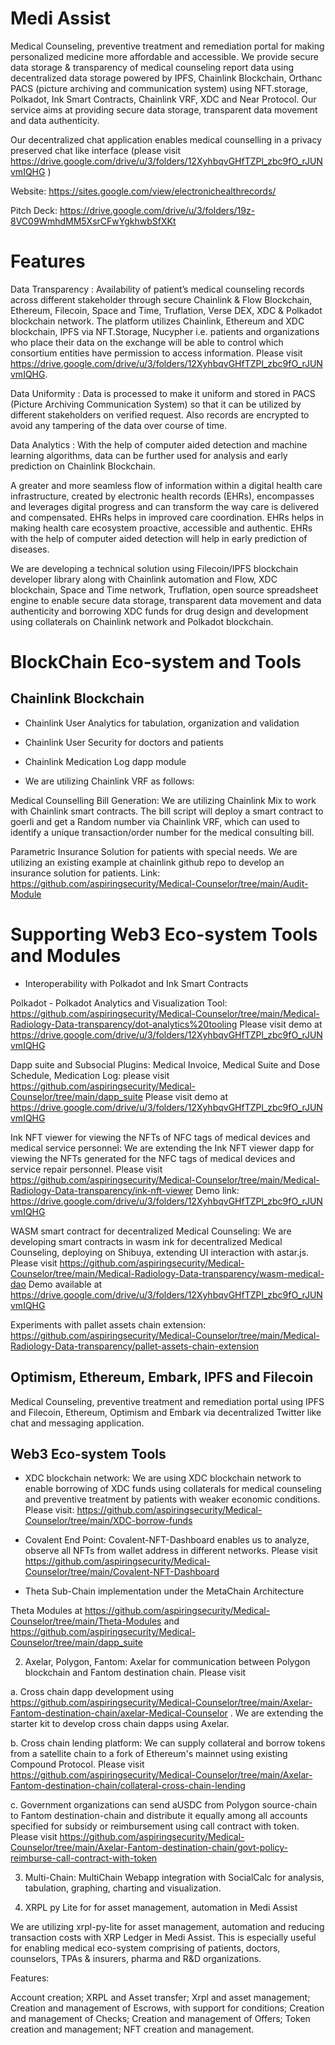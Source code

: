 # Medi Assist

Medical Counseling, preventive treatment and remediation portal for making personalized medicine more affordable and accessible. We provide secure data storage & transparency of medical counseling report data using decentralized data storage powered by IPFS, Chainlink Blockchain, Orthanc PACS (picture archiving and communication system) using NFT.storage, Polkadot, Ink Smart Contracts, Chainlink VRF, XDC and Near Protocol. Our service aims at providing secure data storage, transparent data movement and data authenticity.

Our decentralized chat application enables medical counselling in a privacy preserved chat like interface (please visit  https://drive.google.com/drive/u/3/folders/12XyhbqvGHfTZPl_zbc9fO_rJUNvmIQHG )

Website: https://sites.google.com/view/electronichealthrecords/

Pitch Deck: https://drive.google.com/drive/u/3/folders/19z-8VC09WmhdMM5XsrCFwYgkhwbSfXKt


# Features

Data Transparency : Availability of patient’s medical counseling records across different stakeholder through secure Chainlink & Flow Blockchain, Ethereum, Filecoin, Space and Time, Truflation, Verse DEX, XDC & Polkadot blockchain network. The platform utilizes Chainlink, Ethereum and XDC blockchain, IPFS via NFT.Storage, Nucypher i.e. patients and organizations who place their data on the exchange will be able to control which consortium entities have permission to access information. Please visit https://drive.google.com/drive/u/3/folders/12XyhbqvGHfTZPl_zbc9fO_rJUNvmIQHG.

Data Uniformity : Data is processed to make it uniform and stored in PACS (Picture Archiving Communication System) so that it can be utilized by different stakeholders on verified request. Also records are encrypted to avoid any tampering of the data over course of time.

Data Analytics : With the help of computer aided detection and machine learning algorithms, data can be further used for analysis and early prediction on Chainlink Blockchain.

A greater and more seamless flow of information within a digital health care infrastructure, created by electronic health records (EHRs), encompasses and leverages digital progress and can transform the way care is delivered and compensated. EHRs helps in improved care coordination. EHRs helps in making health care ecosystem proactive, accessible and authentic. EHRs with the help of computer aided detection will help in early prediction of diseases.

We are developing a technical solution using Filecoin/IPFS blockchain developer library along with Chainlink automation and Flow, XDC blockchain, Space and Time network, Truflation, open source spreadsheet engine to enable secure data storage, transparent data movement and data authenticity and borrowing XDC funds for drug design and development using collaterals on Chainlink network and Polkadot blockchain.


# BlockChain Eco-system and Tools

## Chainlink Blockchain

- Chainlink User Analytics for tabulation, organization and validation

- Chainlink User Security for doctors and patients

- Chainlink Medication Log dapp module

- We are utilizing Chainlink VRF as follows:

Medical Counselling Bill Generation: We are utilizing Chainlink Mix to work with Chainlink smart contracts. The bill script will deploy a smart contract to goerli and get a Random number via Chainlink VRF, which can used to identify a unique transaction/order number for the medical consulting bill.

Parametric Insurance Solution for patients with special needs. We are utilizing an existing example at chainlink github repo to develop an insurance solution for patients. Link: https://github.com/aspiringsecurity/Medical-Counselor/tree/main/Audit-Module


# Supporting Web3 Eco-system Tools and Modules

- Interoperability with Polkadot and Ink Smart Contracts 

Polkadot - Polkadot Analytics and Visualization Tool: https://github.com/aspiringsecurity/Medical-Counselor/tree/main/Medical-Radiology-Data-transparency/dot-analytics%20tooling
Please visit demo at https://drive.google.com/drive/u/3/folders/12XyhbqvGHfTZPl_zbc9fO_rJUNvmIQHG

Dapp suite and Subsocial Plugins: Medical Invoice, Medical Suite and Dose Schedule, Medication Log: please visit https://github.com/aspiringsecurity/Medical-Counselor/tree/main/dapp_suite
Please visit demo at https://drive.google.com/drive/u/3/folders/12XyhbqvGHfTZPl_zbc9fO_rJUNvmIQHG

Ink NFT viewer for viewing the NFTs of NFC tags of medical devices and medical service personnel: We are extending the Ink NFT viewer dapp for viewing the NFTs generated for the NFC tags of medical devices and service repair personnel. Please visit https://github.com/aspiringsecurity/Medical-Counselor/tree/main/Medical-Radiology-Data-transparency/ink-nft-viewer
Demo link: https://drive.google.com/drive/u/3/folders/12XyhbqvGHfTZPl_zbc9fO_rJUNvmIQHG

WASM smart contract for decentralized Medical Counseling: We are developing smart contracts in wasm ink for decentralized Medical Counseling, deploying on Shibuya, extending UI interaction with astar.js. Please visit https://github.com/aspiringsecurity/Medical-Counselor/tree/main/Medical-Radiology-Data-transparency/wasm-medical-dao
Demo available at https://drive.google.com/drive/u/3/folders/12XyhbqvGHfTZPl_zbc9fO_rJUNvmIQHG

Experiments with pallet assets chain extension: https://github.com/aspiringsecurity/Medical-Counselor/tree/main/Medical-Radiology-Data-transparency/pallet-assets-chain-extension


## Optimism, Ethereum, Embark, IPFS and Filecoin

Medical Counseling, preventive treatment and remediation portal using IPFS and Filecoin, Ethereum, Optimism and Embark via decentralized Twitter like chat and messaging application.

## Web3 Eco-system Tools

- XDC blockchain network: We are using XDC blockchain network to enable borrowing of XDC funds using collaterals for medical counseling and preventive treatment by patients with weaker economic conditions. Please visit: https://github.com/aspiringsecurity/Medical-Counselor/tree/main/XDC-borrow-funds

- Covalent End Point: Covalent-NFT-Dashboard enables us to analyze, observe all NFTs from wallet address in different networks. Please visit https://github.com/aspiringsecurity/Medical-Counselor/tree/main/Covalent-NFT-Dashboard

- Theta Sub-Chain implementation under the MetaChain Architecture

Theta Modules at https://github.com/aspiringsecurity/Medical-Counselor/tree/main/Theta-Modules and https://github.com/aspiringsecurity/Medical-Counselor/tree/main/dapp_suite


2.  Axelar, Polygon, Fantom: Axelar for communication between Polygon blockchain and Fantom destination chain. Please visit 

a. Cross chain dapp development using https://github.com/aspiringsecurity/Medical-Counselor/tree/main/Axelar-Fantom-destination-chain/axelar-Medical-Counselor . We are extending the starter kit to develop cross chain dapps using Axelar.

b. Cross chain lending platform: We can supply collateral and borrow tokens from a satellite chain to a fork of Ethereum's mainnet using existing Compound Protocol. Please visit https://github.com/aspiringsecurity/Medical-Counselor/tree/main/Axelar-Fantom-destination-chain/collateral-cross-chain-lending

c. Government organizations can send aUSDC from Polygon source-chain to Fantom destination-chain and distribute it equally among all accounts specified for subsidy or reimbursement using call contract with token. Please visit https://github.com/aspiringsecurity/Medical-Counselor/tree/main/Axelar-Fantom-destination-chain/govt-policy-reimburse-call-contract-with-token

3. Multi-Chain: MultiChain Webapp integration with SocialCalc for analysis, tabulation, graphing, charting and visualization.

4. XRPL py Lite for for asset management, automation in Medi Assist

We are utilizing xrpl-py-lite for asset management, automation and reducing transaction costs with XRP Ledger in Medi Assist. This is especially useful for enabling medical eco-system comprising of patients, doctors, counselors, TPAs & insurers, pharma and R&D organizations.

Features:

Account creation;
XRPL and Asset transfer;
Xrpl and asset management;
Creation and management of Escrows, with support for conditions;
Creation and management of Checks;
Creation and management of Offers;
Token creation and management;
NFT creation and management.







